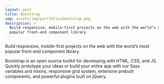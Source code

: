 ```yaml
---
layout: post
title: Bootstrap
img: assets/img/portfolio/bootstrap.png
description: >
  Build responsive, mobile-first projects on the web with the world’s most
  popular front-end component library
---
```


Build responsive, mobile-first projects on the web with the world’s most
popular front-end component library.

Bootstrap is an open source toolkit for developing with HTML, CSS, and JS.
Quickly prototype your ideas or build your entire app with our Sass variables
and mixins, responsive grid system, extensive prebuilt components, and powerful
plugins built on jQuery.
